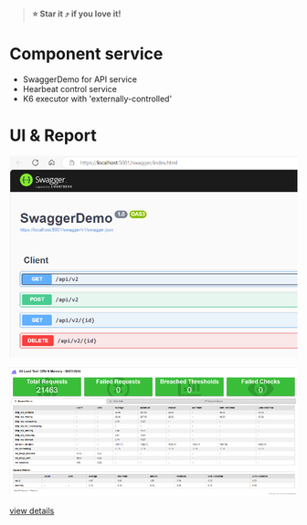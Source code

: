 > **:star: Star it :arrow_heading_up: if you love it!**

# Component service

 - SwaggerDemo for API service
 - Hearbeat control service
 - K6 executor with 'externally-controlled'

# UI & Report

![App Screenshot](/res/swaggerAPI.png)

![App Screenshot](/res/report.png)

[view details](https://htmlpreview.github.io/?https://us.workplace.datto.com/filelink/6813-7b92c88f-a11c93b0b1-2)
